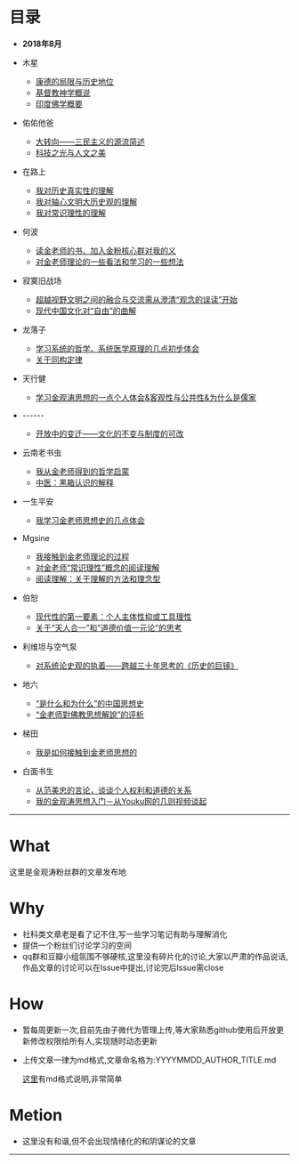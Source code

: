 # 目录
- **2018年8月**
* 木星
  * [康德的局限与历史地位](201808/20180802_Muxing_Kant.md)
  * [基督教神学概说](201808/20180803_MuXing_Christianity.md)
  * [印度佛学概要](201808/20180803_MuXing_IndiaBuddhism.md)

* 佑佑他爸
  * [大转向——三民主义的源流简述](201808/20180804_YYTB_SMZY.md)
  * [科技之光与人文之美](201808/20180816_yytb_scienceliterature.md)
* 在路上
  * [我对历史真实性的理解](201808/20180804_ZaiLuSang_Wdlszsxdlj.md)
  * [我对轴心文明大历史观的理解](201808/20180806_ZailuSang_Wdzxwmdlsg.md)
  * [我对常识理性的理解](201808/20180811_ZailuSang_CSLX.md)
* 何波
  * [读金老师的书、加入金粉核心群对我的义](201808/20180804_HeBo_Jrjfq.md)
  * [对金老师理论的一些看法和学习的一些想法](201808/20180810_HeBo_MyJgtView.md)
* 寂寞旧战场
  * [超越视野文明之间的融合与交流需从澄清“观念的误读”开始](201808/20180803_Jmjzc_LAW.md)
  * [现代中国文化对“自由”的曲解](201808/20180812_Jmjzc_FREE.md)
* 龙落子
  * [学习系统的哲学、系统医学原理的几点初步体会](201808/20180806_LongLuoZ_ZXYX.md)
  * [关于同构定律](201808/20180809_LongLuoz_TGDL.md)
* 天行健
  * [学习金观涛思想的一点个人体会&客观性与公共性&为什么是儒家](201808/20180808_TXJ_MYJGT.md)
* \------
    * [开放中的变迁——文化的不变与制度的可改](201808/20180804_GangGang_CultureChange.md)
* 云南老书虫
  * [我从金老师得到的哲学启蒙](201808/20180804_YNLSC_MyJgtPhilosophy.md)
  * [中医：黑箱认识的解释](201808/20180812_YNLSC_BLACKBOX.md)
* 一生平安
  * [我学习金老师思想史的几点体会](201808/20180806_YSPA_MyJgt.md)
* Mgsine
  * [我接触到金老师理论的过程](201808/20180804_Mgsine_Myjgt.md)
  * [对金老师“常识理性”概念的阅读理解](201808/20180813_Mgsine_CSLX.md)
  * [阅读理解：关于理解的方法和理念型](201808/20180815_Mgsine_KnowMode.md)
* 伯恕
  * [现代性的第一要素：个人主体性抑或工具理性](201808/20180804_BoSu_ModrenNO1.md)
  * [关于“天人合一”和“道德价值一元论”的思考](201808/20180816_BoSu_trhy.md)
* 利维坦与空气泵
  * [对系统论史观的执着——跨越三十年思考的《历史的巨镜》](201808/20180806_LiWeiTanAir_XiTongSiGuan.md)
* 地六
  * [“是什么和为什么”的中国思想史](201808/20180812_DILIU_WhatWhy.md)
  * [“金老师對佛教思想解說”的评析](201808/20180817_DILIU_Buddhism.md)
* 梯田
  * [我是如何接触到金老师思想的](201808/20180814_TiTian_MYJGT.md)
* 白面书生
  * [从范美忠的言论，谈谈个人权利和道德的关系](201808/20180816_BMSS_FMZ.md)
  * [我的金观涛思想入门－从Youku网的几则视频谈起](201808/20180816_BMSS_MYJGT.md)



---
# What
这里是金观涛粉丝群的文章发布地

# Why
* 社科类文章老是看了记不住,写一些学习笔记有助与理解消化
* 提供一个粉丝们讨论学习的空间
* qq群和豆瓣小组氛围不够硬核,这里没有碎片化的讨论,大家以严肃的作品说话,作品文章的讨论可以在Issue中提出,讨论完后Issue需close

# How
* 暂每周更新一次,目前先由子微代为管理上传,等大家熟悉github使用后开放更新修改权限给所有人,实现随时动态更新
* 上传文章一律为md格式,文章命名格为:YYYYMMDD_AUTHOR_TITLE.md

  [这里](https://www.jianshu.com/p/191d1e21f7ed)有md格式说明,非常简单

# Metion
* 这里没有和谐,但不会出现情绪化的和阴谋论的文章
---
